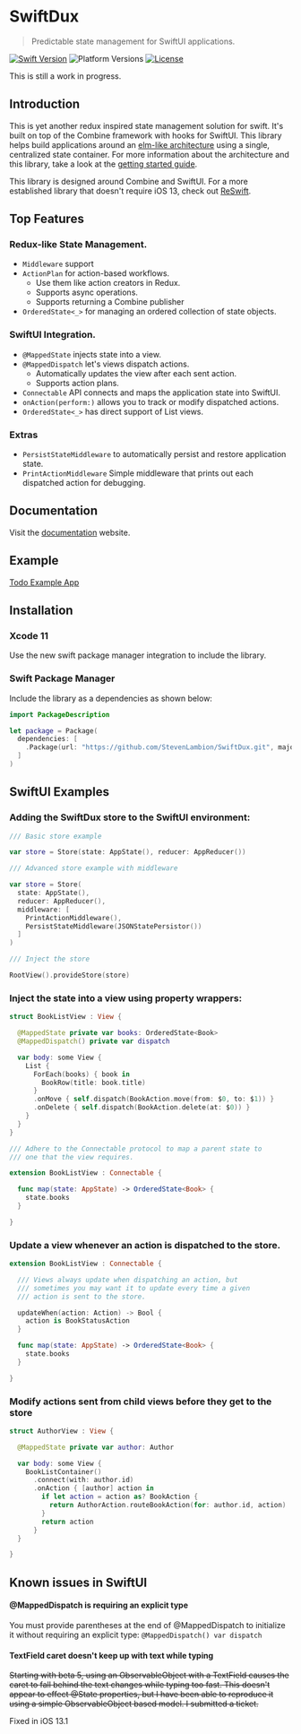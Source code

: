 # SwiftDux

> Predictable state management for SwiftUI applications.

[![Swift Version][swift-image]][swift-url]
![Platform Versions][ios-image]
[![License][license-image]][license-url]

This is still a work in progress.

## Introduction

This is yet another redux inspired state management solution for swift. It's built on top of the Combine framework with hooks for SwiftUI. This library helps build applications around an [elm-like architecture](https://guide.elm-lang.org/architecture/) using a single, centralized state container. For more information about the architecture and this library, take a look at the [getting started guide](https://stevenlambion.github.io/SwiftDux/getting-started.html).

This library is designed around Combine and SwiftUI. For a more established library that doesn't require iOS 13, check out [ReSwift](https://github.com/ReSwift/ReSwift).

## Top Features

### Redux-like State Management.

- `Middleware` support
- `ActionPlan` for action-based workflows.
  - Use them like action creators in Redux.
  - Supports async operations.
  - Supports returning a Combine publisher
- `OrderedState<_>` for managing an ordered collection of state objects.

### SwiftUI Integration.

- `@MappedState` injects state into a view.
- `@MappedDispatch` let's views dispatch actions.
  - Automatically updates the view after each sent action.
  - Supports action plans.
- `Connectable` API connects and maps the application state into SwiftUI.
- `onAction(perform:)` allows you to track or modify dispatched actions.
- `OrderedState<_>` has direct support of List views.

### Extras

- `PersistStateMiddleware` to automatically persist and restore application state.
- `PrintActionMiddleware` Simple middleware that prints out each dispatched action for debugging.

## Documentation

Visit the [documentation](https://stevenlambion.github.io/SwiftDux/getting-started.html) website.

## Example

[Todo Example App](https://github.com/StevenLambion/SwiftUI-Todo-Example)

## Installation

### Xcode 11

Use the new swift package manager integration to include the library.

### Swift Package Manager

Include the library as a dependencies as shown below:

```swift
import PackageDescription

let package = Package(
  dependencies: [
    .Package(url: "https://github.com/StevenLambion/SwiftDux.git", majorVersion: 0, minor: 11)
  ]
)
```

## SwiftUI Examples

### Adding the SwiftDux store to the SwiftUI environment:

```swift
/// Basic store example

var store = Store(state: AppState(), reducer: AppReducer())

/// Advanced store example with middleware

var store = Store(
  state: AppState(),
  reducer: AppReducer(),
  middleware: [
    PrintActionMiddleware(),
    PersistStateMiddleware(JSONStatePersistor())
  ]
)

/// Inject the store

RootView().provideStore(store)
```

### Inject the state into a view using property wrappers:

```swift
struct BookListView : View {

  @MappedState private var books: OrderedState<Book>
  @MappedDispatch() private var dispatch

  var body: some View {
    List {
      ForEach(books) { book in
        BookRow(title: book.title)
      }
      .onMove { self.dispatch(BookAction.move(from: $0, to: $1)) }
      .onDelete { self.dispatch(BookAction.delete(at: $0)) }
    }
  }
}

/// Adhere to the Connectable protocol to map a parent state to
/// one that the view requires.

extension BookListView : Connectable {

  func map(state: AppState) -> OrderedState<Book> {
    state.books
  }

}
```

### Update a view whenever an action is dispatched to the store.

```swift
extension BookListView : Connectable {

  /// Views always update when dispatching an action, but
  /// sometimes you may want it to update every time a given
  /// action is sent to the store.

  updateWhen(action: Action) -> Bool {
    action is BookStatusAction
  }

  func map(state: AppState) -> OrderedState<Book> {
    state.books
  }

}
```

### Modify actions sent from child views before they get to the store

```swift
struct AuthorView : View {

  @MappedState private var author: Author

  var body: some View {
    BookListContainer()
      .connect(with: author.id)
      .onAction { [author] action in
        if let action = action as? BookAction {
          return AuthorAction.routeBookAction(for: author.id, action)
        }
        return action
      }
  }

}
```

## Known issues in SwiftUI

#### @MappedDispatch is requiring an explicit type

You must provide parentheses at the end of @MappedDispatch to initialize it without requiring an explicit type: `@MappedDispatch() var dispatch`

#### TextField caret doesn't keep up with text while typing

~~Starting with beta 5, using an ObservableObject with a TextField causes the caret to fall behind the text changes while typing too fast. This doesn't appear to effect @State properties, but I have been able to reproduce it using a simple ObservableObject based model. I submitted a ticket.~~

Fixed in iOS 13.1

[swift-image]: https://img.shields.io/badge/swift-5.1-orange.svg
[ios-image]: https://img.shields.io/badge/platforms-iOS%2013%20%7C%20macOS%2010.15%20%7C%20tvOS%2013%20%7C%20watchOS%206-222.svg
[swift-url]: https://swift.org/
[license-image]: https://img.shields.io/badge/License-MIT-blue.svg
[license-url]: LICENSE
[travis-image]: https://img.shields.io/travis/dbader/node-datadog-metrics/master.svg
[travis-url]: https://travis-ci.org/dbader/node-datadog-metrics
[codebeat-image]: https://codebeat.co/badges/c19b47ea-2f9d-45df-8458-b2d952fe9dad
[codebeat-url]: https://codebeat.co/projects/github-com-vsouza-awesomeios-com
